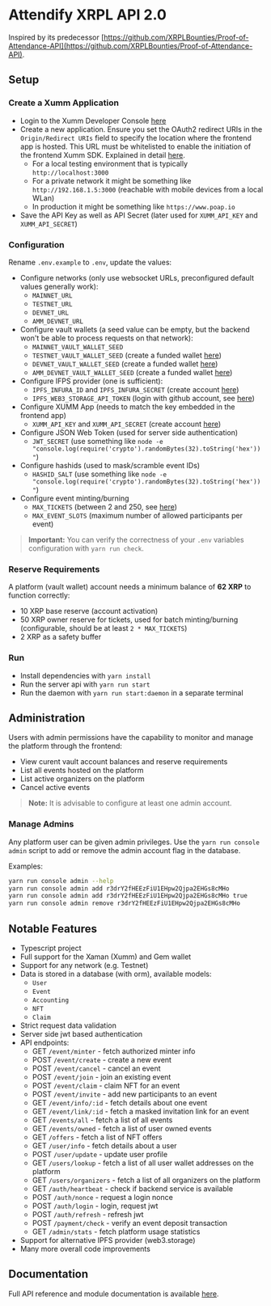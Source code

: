 # Attendify XRPL API 2.0

Inspired by its predecessor [https://github.com/XRPLBounties/Proof-of-Attendance-API](https://github.com/XRPLBounties/Proof-of-Attendance-API).

## Setup

### Create a Xumm Application

- Login to the Xumm Developer Console [here](https://apps.xumm.dev/)
- Create a new application. Ensure you set the OAuth2 redirect URIs in the `Origin/Redirect URIs` field to specify the location where the frontend app is hosted. This URL must be whitelisted to enable the initiation of the frontend Xumm SDK. Explained in detail [here](https://docs.xumm.dev/environments/identity-oauth2-openid).
  - For a local testing environment that is typically `http://localhost:3000`
  - For a private network it might be something like `http://192.168.1.5:3000` (reachable with mobile devices from a local WLan)
  - In production it might be something like `https://www.poap.io`
- Save the API Key as well as API Secret (later used for `XUMM_API_KEY` and `XUMM_API_SECRET`)

### Configuration

Rename `.env.example` to `.env`, update the values:

- Configure networks (only use websocket URLs, preconfigured default values generally work):
  - `MAINNET_URL`
  - `TESTNET_URL`
  - `DEVNET_URL`
  - `AMM_DEVNET_URL`
- Configure vault wallets (a seed value can be empty, but the backend won't be able to process requests on that network):
  - `MAINNET_VAULT_WALLET_SEED`
  - `TESTNET_VAULT_WALLET_SEED` (create a funded wallet [here](https://xrpl.org/xrp-testnet-faucet.html))
  - `DEVNET_VAULT_WALLET_SEED` (create a funded wallet [here](https://xrpl.org/xrp-testnet-faucet.html))
  - `AMM_DEVNET_VAULT_WALLET_SEED` (create a funded wallet [here](https://xrpl.org/xrp-testnet-faucet.html))
- Configure IFPS provider (one is sufficient):
  - `IPFS_INFURA_ID` and `IPFS_INFURA_SECRET` (create account [here](https://docs.infura.io/infura/getting-started))
  - `IPFS_WEB3_STORAGE_API_TOKEN` (login with github account, see [here](https://web3.storage/login/))
- Configure XUMM App (needs to match the key embedded in the frontend app)
  - `XUMM_API_KEY` and `XUMM_API_SECRET` (create account [here](https://apps.xumm.dev/))
- Configure JSON Web Token (used for server side authentication)
  - `JWT_SECRET` (use something like `node -e "console.log(require('crypto').randomBytes(32).toString('hex'))"`)
- Configure hashids (used to mask/scramble event IDs)
  - `HASHID_SALT` (use something like `node -e "console.log(require('crypto').randomBytes(32).toString('hex'))"`)
- Configure event minting/burning
  - `MAX_TICKETS` (between 2 and 250, see [here](https://xrpl.org/tickets.html#limitations))
  - `MAX_EVENT_SLOTS` (maximum number of allowed participants per event)

> **Important:** You can verify the correctness of your `.env` variables configuration with `yarn run check`.

### Reserve Requirements

A platform (vault wallet) account needs a minimum balance of **62 XRP** to function correctly:

- 10 XRP base reserve (account activation)
- 50 XRP owner reserve for tickets, used for batch minting/burning (configurable, should be at least `2 * MAX_TICKETS`)
- 2 XRP as a safety buffer

### Run

- Install dependencies with `yarn install`
- Run the server api with `yarn run start`
- Run the daemon with `yarn run start:daemon` in a separate terminal

## Administration

Users with admin permissions have the capability to monitor and manage the platform through the frontend:

- View curent vault account balances and reserve requirements
- List all events hosted on the platform
- List active organizers on the platform
- Cancel active events

> **Note:** It is advisable to configure at least one admin account.

### Manage Admins

Any platform user can be given admin privileges.
Use the `yarn run console admin` script to add or remove the admin account flag in the database.

Examples:

```sh
yarn run console admin --help
yarn run console admin add r3drY2fHEEzFiU1EHpw2Qjpa2EHGs8cMHo
yarn run console admin add r3drY2fHEEzFiU1EHpw2Qjpa2EHGs8cMHo true
yarn run console admin remove r3drY2fHEEzFiU1EHpw2Qjpa2EHGs8cMHo
```

## Notable Features

- Typescript project
- Full support for the Xaman (Xumm) and Gem wallet
- Support for any network (e.g. Testnet)
- Data is stored in a database (with orm), available models:
  - `User`
  - `Event`
  - `Accounting`
  - `NFT`
  - `Claim`
- Strict request data validation
- Server side jwt based authentication
- API endpoints:
  - GET `/event/minter` - fetch authorized minter info
  - POST `/event/create` - create a new event
  - POST `/event/cancel` - cancel an event
  - POST `/event/join` - join an existing event
  - POST `/event/claim` - claim NFT for an event
  - POST `/event/invite` - add new participants to an event
  - GET `/event/info/:id` - fetch details about one event
  - GET `/event/link/:id` - fetch a masked invitation link for an event
  - GET `/events/all` - fetch a list of all events
  - GET `/events/owned` - fetch a list of user owned events
  - GET `/offers` - fetch a list of NFT offers
  - GET `/user/info` - fetch details about a user
  - POST `/user/update` - update user profile
  - GET `/users/lookup` - fetch a list of all user wallet addresses on the platform
  - GET `/users/organizers` - fetch a list of all organizers on the platform
  - GET `/auth/heartbeat` - check if backend service is available
  - POST `/auth/nonce` - request a login nonce
  - POST `/auth/login` - login, request jwt
  - POST `/auth/refresh` - refresh jwt
  - POST `/payment/check` - verify an event deposit transaction
  - GET `/admin/stats` - fetch platform usage statistics
- Support for alternative IPFS provider (web3.storage)
- Many more overall code improvements

## Documentation

Full API reference and module documentation is available [here](https://rikublock.github.io/POAP-API2/).
